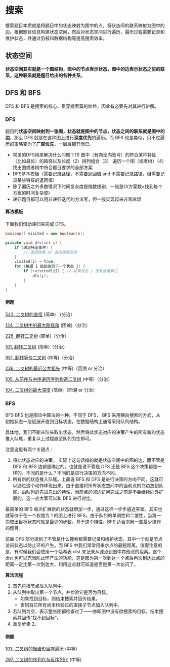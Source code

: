 # 搜索
搜索题目本质就是将题目中的状态映射为图中的点，将状态间的联系映射为图中的边。根据题目信息构建状态空间，然后对状态空间进行遍历，遍历过程需要记录和维护状态，并通过剪枝和数据结构等提高搜索效率。

## 状态空间

**状态空间其实就是一个图结构，图中的节点表示状态，图中的边表示状态之前的联系，这种联系就是题目给出的各种关系**。

## DFS 和 BFS

DFS 和 BFS 是搜索的核心，贯穿搜索篇的始终，因此有必要先对其进行讲解。

### DFS

题目的**状态空间映射到一张图，状态就是图中的节点，状态之间的联系就是图中的边**，那么 DFS 就是在这种图上进行**深度优先**的遍历。而 BFS 也是类似，只不过遍历的策略变为了**广度优先**，一层层铺开而已。

- 常见的DFS用来解决什么问题？(1) 图中（有向无向皆可）的符合某种特征（比如最长）的路径以及长度（2）排列组合（3） 遍历一个图（或者树）（4）找出图或者树中符合题目要求的全部方案
- DFS基本模板（需要记录路径，不需要返回值 and 不需要记录路径，但需要记录某些特征的返回值）
- 除了遍历之外多数情况下时间复杂度是指数级别，一般是O(方案数×找到每个方案的时间复杂度)
- 递归题目都可以用非递归迭代的方法写，但一般实现起来非常麻烦

#### 算法模板

下面我们借助递归来完成 DFS。

```java
boolean[] visited = new boolean[n];

private void dfs(int i) {
    if (满足特定条件) {
        // 返回结果 or 退出搜索空间
    }
    visited[i] = true;
    for (根据 i 能到达的下一个状态 j) {
        if (!visited[j]) { // 如果状态 j 没有被搜索过
            dfs(j);
        }
    }
}
```

#### 例题

[543. 二叉树的直径](../problems/LeetCode543.java) (简单) （分治）

[124. 二叉树中的最大路径和](../problems/LeetCode124.java) (困难)（分治）

[226. 翻转二叉树](../problems/LeetCode226.java) (简单)（分治）

[101. 翻转二叉树](../problems/LeetCode101.java) (简单)（分治）

[951. 翻转等价二叉树](../problems/LeetCode951.java) (中等)（分治）

[236. 二叉树的最近公共祖先](../problems/LeetCode236.java) (中等)（回溯 or 分治）

[105. 从前序与中序遍历序列构造二叉树](../problems/LeetCode105.java) (中等)（分治）

[104. 二叉树的最大深度](../problems/LeetCode104.java) (简单)（回溯 or 分治）

### BFS

BFS
BFS 也是图论中算法的一种。不同于 DFS， BFS 采用横向搜索的方式，从初始状态一层层展开直到目标状态，在数据结构上通常采用队列结构。

具体地，我们不断从队头取出状态，然后将此状态对应的决策产生的所有新的状态推入队尾，重复以上过程直至队列为空即可。

注意这里有两个关键点：

1. 将此状态对应的决策。 实际上这句话指的就是状态空间中的图的边，而不管是 DFS 和 BFS 边都是确定的。也就是说不管是 DFS 还是 BFS 这个决策都是一样的。不同的是什么？不同的是进行决策的方向不同。
2. 所有新的状态推入队尾。上面说 BFS 和 DFS 是进行决策的方向不同。这就可以通过这个动作体现出来。由于直接将所有状态空间中的当前点的邻边放到队尾。由队列的先进先出的特性，当前点的邻边访问完成之前是不会继续向外扩展的。这一点大家可以和 DFS 进行对比。

最简单的 BFS 每次扩展新的状态就增加一步，通过这样一步步逼近答案。其实也就等价于在一个权值为 1 的图上进行 BFS。由于队列的单调性和二值性，当第一次取出目标状态时就是最少的步数。基于这个特性，BFS 适合求解一些最少操作的题目。

前面 DFS 部分提到了不管是什么搜索都需要记录和维护状态，其中一个就是节点访问状态以防止环的产生。而 BFS 中我们常常用来求点的最短距离。值得注意的是，有时候我们会使用一个哈希表 dist 来记录从源点到图中其他点的距离。这个 dist 也可以充当防止环产生的功能，这是因为第一次到达一个点后再次到达此点的距离一定比第一次到达大，利用这点就可知道是否是第一次访问了。

**算法流程**
1. 首先将根节点放入队列中。
2. 从队列中取出第一个节点，并检验它是否为目标。
   + 如果找到目标，则结束搜索并回传结果。
   + 否则将它所有尚未检验过的直接子节点加入队列中。
3. 若队列为空，表示整张图都检查过了——亦即图中没有欲搜索的目标。结束搜索并回传“找不到目标”。
4. 重复步骤 2。

#### 例题
[103. 二叉树的锯齿形层序遍历](../problems/LeetCode103.java) (中等)

[297. 二叉树的序列化与反序列化](../problems/LeetCode297.java) (中等)
